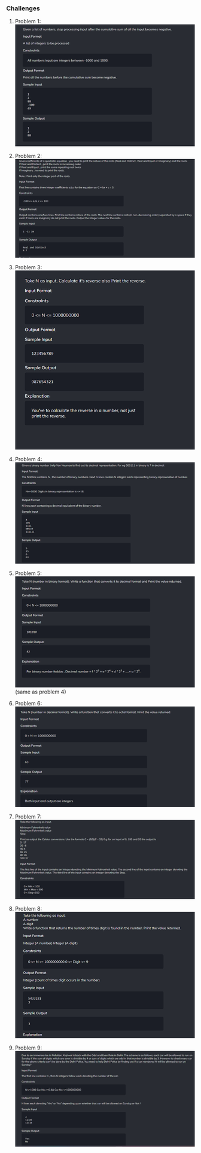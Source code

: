 ### Challenges 
1. Problem 1:
![alt text](image.png)

2. Problem 2:
![alt text](image-1.png)

3. Problem 3:
![alt text](image-2.png)

4. Problem 4:
![alt text](image-3.png)

5. Problem 5:
![alt text](image-4.png)  (same as problem 4)

6. Problem 6:
![alt text](image-5.png)

7. Problem 7: 
![alt text](image-6.png)

8. Problem 8:
![alt text](image-7.png)

9. Problem 9:
![alt text](image-8.png)